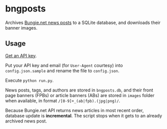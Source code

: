 # bngposts

Archives [Bungie.net news posts](https://www.bungie.net/en/News)
to a SQLite database, and downloads their banner images.

## Usage

[Get an API key](https://www.bungie.net/en/Application).

Put your API key and email (for `User-Agent` courtesy) into `config.json.sample`
and rename the file to `config.json`.

Execute `python run.py`.

News posts, tags, and authors are stored in `bngposts.db`, and their
front page banners (FPBs) or article banners (ABs) are stored in `images` folder
when available, in format `/[0-9]+_(ab|fpb).(jpg|png)/`.

Because Bungie.net API returns news articles in most recent order, database update
is **incremental**. The script stops when it gets to an already archived news post.
